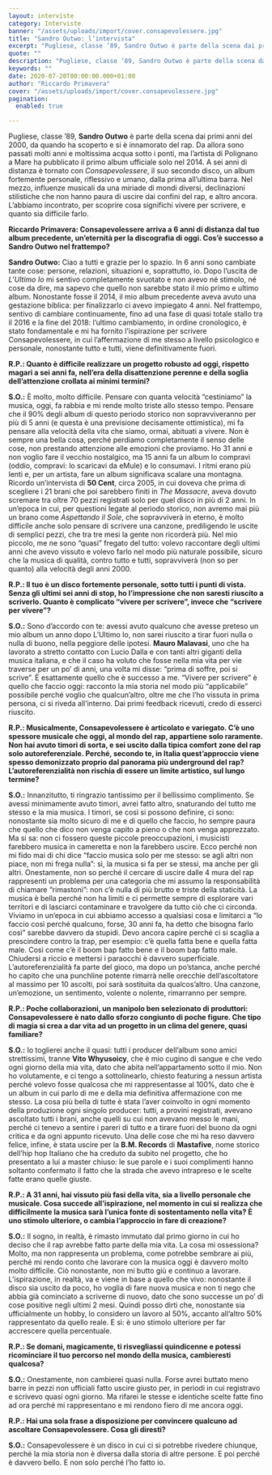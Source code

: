 ```yaml
---
layout: interviste
category: Interviste
banner: "/assets/uploads/import/cover.consapevolessere.jpg"
title: "Sandro Outwo: l’intervista"
excerpt: "Pugliese, classe ’89, Sandro Outwo è parte della scena dai primi anni del 2000, da quando ha scoperto e si è innamorato del rap. Da allora sono passati molti anni e moltissima acqua sotto i ponti, ma l’artista di Polignano a Mare ha pubblicato il primo album ufficiale solo nel 2014. A sei anni di…"
quote: ""
description: "Pugliese, classe ’89, Sandro Outwo è parte della scena dai primi anni del 2000, da quando ha scoperto e si è innamorato del rap. Da allora sono passati molti anni e moltissima acqua sotto i ponti, ma l’artista di Polignano a Mare ha pubblicato il primo album ufficiale solo nel 2014. A sei anni di…"
keywords: ""
date: 2020-07-20T00:00:00.000+01:00
author: "Riccardo Primavera"
cover: "/assets/uploads/import/cover.consapevolessere.jpg"
pagination:
  enabled: true

---
```


Pugliese, classe ’89, **Sandro Outwo** è parte della scena dai primi anni del 2000, da quando ha scoperto e si è innamorato del rap. Da allora sono passati molti anni e moltissima acqua sotto i ponti, ma l’artista di Polignano a Mare ha pubblicato il primo album ufficiale solo nel 2014\. A sei anni di distanza è tornato con _Consapevolessere_, il suo secondo disco, un album fortemente personale, riflessivo e umano, dalla prima all’ultima barra. Nel mezzo, influenze musicali da una miriade di mondi diversi, declinazioni stilistiche che non hanno paura di uscire dai confini del rap, e altro ancora. L’abbiamo incontrato, per scoprire cosa significhi vivere per scrivere, e quanto sia difficile farlo.

**Riccardo Primavera: Consapevolessere arriva a 6 anni di distanza dal tuo album precedente, un’eternità per la discografia di oggi. Cos’è successo a Sandro Outwo nel frattempo?**

**Sandro Outwo:** Ciao a tutti e grazie per lo spazio. In 6 anni sono cambiate tante cose: persone, relazioni, situazioni e, soprattutto, io. Dopo l’uscita de _L’Ultimo Io_ mi sentivo completamente svuotato e non avevo né stimolo, né cose da dire, ma sapevo che quello non sarebbe stato il mio primo e ultimo album. Nonostante fosse il 2014, il mio album precedente aveva avuto una gestazione biblica: per finalizzarlo ci avevo impiegato 4 anni. Nel frattempo, sentivo di cambiare continuamente, fino ad una fase di quasi totale stallo tra il 2016 e la fine del 2018: l’ultimo cambiamento, in ordine cronologico, è stato fondamentale e mi ha fornito l’ispirazione per scrivere Consapevolessere, in cui l’affermazione di me stesso a livello psicologico e personale, nonostante tutto e tutti, viene definitivamente fuori.

**R.P.: Quanto è difficile realizzare un progetto robusto ad oggi, rispetto magari a sei anni fa, nell’era della disattenzione perenne e della soglia dell’attenzione crollata ai minimi termini?**

**S.O.:** È molto, molto difficile. Pensare con quanta velocità “cestiniamo” la musica, oggi, fa rabbia e mi rende molto triste allo stesso tempo. Pensare che il 90% degli album di questo periodo storico non sopravviveranno per più di 5 anni (e questa è una previsione decisamente ottimistica), mi fa pensare alla velocità della vita che siamo, ormai, abituati a vivere. Non è sempre una bella cosa, perché perdiamo completamente il senso delle cose, non prestando attenzione alle emozioni che proviamo. Ho 31 anni e non voglio fare il vecchio nostalgico, ma 15 anni fa un album lo compravi (oddio, compravi: lo scaricavi da eMule) e lo consumavi. I ritmi erano più lenti e, per un artista, fare un album significava scalare una montagna. Ricordo un’intervista di **50 Cent**, circa 2005, in cui doveva che prima di scegliere i 21 brani che poi sarebbero finiti in _The Massacre_, aveva dovuto scremare tra oltre 70 pezzi registrati solo per quel disco in più di 2 anni. In un’epoca in cui, per questioni legate al periodo storico, non avremo mai più un brano come _Aspettando il Sole_, che sopravviverà in eterno, è molto difficile anche solo pensare di scrivere una canzone, prediligendo le uscite di semplici pezzi, che tra tre mesi la gente non ricorderà più. Nel mio piccolo, me ne sono “quasi” fregato del tutto: volevo raccontare degli ultimi anni che avevo vissuto e volevo farlo nel modo più naturale possibile, sicuro che la musica di qualità, contro tutto e tutti, sopravviverà (non so per quanto) alla velocità degli anni 2000.

**R.P.: Il tuo è un disco fortemente personale, sotto tutti i punti di vista. Senza gli ultimi sei anni di stop, ho l’impressione che non saresti riuscito a scriverlo. Quanto è complicato “vivere per scrivere”, invece che “scrivere per vivere”?**

**S.O.:** Sono d’accordo con te: avessi avuto qualcuno che avesse preteso un mio album un anno dopo L’Ultimo Io, non sarei riuscito a tirar fuori nulla o nulla di buono, nella peggiore delle ipotesi. **Mauro Malavasi**, uno che ha lavorato a stretto contatto con Lucio Dalla e con tanti altri giganti della musica italiana, e che il caso ha voluto che fosse nella mia vita per vie traverse per un po’ di anni, una volta mi disse: “prima di soffre, poi si scrive”. È esattamente quello che è successo a me. “Vivere per scrivere” è quello che faccio oggi: racconto la mia storia nel modo più “applicabile” possibile perché voglio che qualcun’altro, oltre me che l’ho vissuta in prima persona, ci si riveda all’interno. Dai primi feedback ricevuti, credo di esserci riuscito.

**R.P.: Musicalmente, Consapevolessere è articolato e variegato. C’è uno spessore musicale che oggi, al mondo del rap, appartiene solo raramente. Non hai avuto timori di sorta, e sei uscito dalla tipica comfort zone del rap solo autoreferenziale. Perché, secondo te, in Italia quest’approccio viene spesso demonizzato proprio dal panorama più underground del rap? L’autoreferenzialità non rischia di essere un limite artistico, sul lungo termine?**

**S.O.:** Innanzitutto, ti ringrazio tantissimo per il bellissimo complimento. Se avessi minimamente avuto timori, avrei fatto altro, snaturando del tutto me stesso e la mia musica. I timori, se così si possono definire, ci sono: nonostante sia molto sicuro di me e di quello che faccio, ho sempre paura che quello che dico non venga capito a pieno o che non venga apprezzato. Ma si sa: non ci fossero queste piccole preoccupazioni, i musicisti farebbero musica in cameretta e non la farebbero uscire. Ecco perché non mi fido mai di chi dice “faccio musica solo per me stesso: se agli altri non piace, non mi frega nulla”: sì, la musica si fa per se stessi, ma anche per gli altri. Onestamente, non so perché il cercare di uscire dalle 4 mura del rap rappresenti un problema per una categoria che mi assumo la responsabilità di chiamare “rimastoni”: non c’è nulla di più brutto e triste della staticità. La musica è bella perché non ha limiti e ci permette sempre di esplorare vari territori e di lasciarci contaminare e travolgere da tutto ciò che ci circonda. Viviamo in un’epoca in cui abbiamo accesso a qualsiasi cosa e limitarci a “lo faccio così perché qualcuno, forse, 30 anni fa, ha detto che bisogna farlo così” sarebbe davvero da stupidi. Devo ancora capire perché ci si scaglia a prescindere contro la trap, per esempio: c’è quella fatta bene e quella fatta male. Così come c’è il boom bap fatto bene e il boom bap fatto male. Chiudersi a riccio e mettersi i paraocchi è davvero superficiale. L’autoreferenzialità fa parte del gioco, ma dopo un po’stanca, anche perché ho capito che una punchline potente rimarrà nelle orecchie dell’ascoltatore al massimo per 10 ascolti, poi sarà sostituita da qualcos’altro. Una canzone, un’emozione, un sentimento, volente o nolente, rimarranno per sempre.

**R.P.: Poche collaborazioni, un manipolo ben selezionato di produttori: Consapevolessere è nato dallo sforzo congiunto di poche figure. Che tipo di magia si crea a dar vita ad un progetto in un clima del genere, quasi familiare?**

**S.O.:** Io toglierei anche il quasi: tutti i producer dell’album sono amici strettissimi, tranne **Vito Whyusoicy**, che è mio cugino di sangue e che vedo ogni giorno della mia vita, dato che abita nell’appartamento sotto il mio. Non ho volutamente, e ci tengo a sottolinearlo, chiesto featuring a nessun artista perché volevo fosse qualcosa che mi rappresentasse al 100%, dato che è un album in cui parlo di me e della mia definitiva affermazione con me stesso. La cosa più bella di tutte è stata l’aver coinvolto in ogni momento della produzione ogni singolo producer: tutti, a provini registrati, avevano ascoltato tutti i brani, anche quelli su cui non avevano messo le mani, perché ci tenevo a sentire i pareri di tutto e a tirare fuori del buono da ogni critica e da ogni appunto ricevuto. Una delle cose che mi ha reso davvero felice, infine, è stata uscire per la **B.M. Records** di **Mastafive**, nome storico dell’hip hop Italiano che ha creduto da subito nel progetto, che ho presentato a lui a master chiuso: le sue parole e i suoi complimenti hanno soltanto confermato il fatto che la strada che avevo intrapreso e le scelte fatte erano quelle giuste.

**R.P.: A 31 anni, hai vissuto più fasi della vita, sia a livello personale che musicale. Cosa succede all’ispirazione, nel momento in cui si realizza che difficilmente la musica sarà l’unica fonte di sostentamento nella vita? È uno stimolo ulteriore, o cambia l’approccio in fare di creazione?**

**S.O.:** Il sogno, in realtà, è rimasto immutato dal primo giorno in cui ho deciso che il rap avrebbe fatto parte della mia vita. La cosa mi ossessiona? Molto, ma non rappresenta un problema, come potrebbe sembrare ai più, perché mi rendo conto che lavorare con la musica oggi è davvero molto molto difficile. Ciò nonostante, non mi butto giù e continuo a lavorare. L’ispirazione, in realtà, va e viene in base a quello che vivo: nonostante il disco sia uscito da poco, ho voglia di fare nuova musica e non ti nego che abbia già cominciato a scriverne di nuovo, dato che sono successe un po’ di cose positive negli ultimi 2 mesi. Quindi posso dirti che, nonostante sia ufficialmente un hobby, lo considero un lavoro al 50%, accanto all’altro 50% rappresentato da quello reale. E sì: è uno stimolo ulteriore per far accrescere quella percentuale.

**R.P.: Se domani, magicamente, ti risvegliassi quindicenne e potessi ricominciare il tuo percorso nel mondo della musica, cambieresti qualcosa?**

**S.O.:** Onestamente, non cambierei quasi nulla. Forse avrei buttato meno barre in pezzi non ufficiali fatto uscire giusto per, in periodi in cui registravo e scrivevo quasi ogni giorno. Ma rifarei le stesse e identiche scelte fatte fino ad ora perché mi rappresentano e mi rendono fiero di me ancora oggi.

**R.P.: Hai una sola frase a disposizione per convincere qualcuno ad ascoltare Consapevolessere. Cosa gli diresti?**

**S.O.:** Consapevolessere è un disco in cui ci si potrebbe rivedere chiunque, perché la mia storia non è diversa dalla storia di altre persone. E poi perché è davvero bello. E non solo perché l’ho fatto io.